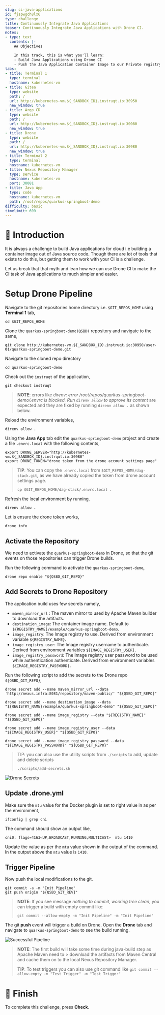 ```yaml
---
slug: ci-java-applications
id: fjspwgch8lx6
type: challenge
title: Continuously Integrate Java Applications
teaser: Continuously Integrate Java Applications with Drone CI.
notes:
- type: text
  contents: |-
    ## Objectives

    In this track, this is what you'll learn:
    - Build Java Applications using Drone CI
    - Push the Java Application Container Image to our Private registry
tabs:
- title: Terminal 1
  type: terminal
  hostname: kubernetes-vm
- title: Gitea
  type: website
  path: /
  url: http://kubernetes-vm.${_SANDBOX_ID}.instruqt.io:30950
  new_window: true
- title: Argo CD
  type: website
  path: /
  url: http://kubernetes-vm.${_SANDBOX_ID}.instruqt.io:30080
  new_window: true
- title: Drone
  type: website
  path: /
  url: http://kubernetes-vm.${_SANDBOX_ID}.instruqt.io:30980
  new_window: true
- title: Terminal 2
  type: terminal
  hostname: kubernetes-vm
- title: Nexus Repository Manager
  type: service
  hostname: kubernetes-vm
  port: 30081
- title: Java App
  type: code
  hostname: kubernetes-vm
  path: /root/repos/quarkus-springboot-demo
difficulty: basic
timelimit: 600
---
```


👋 Introduction
===============

It is always a challenge to build Java applications for cloud i.e building a container image out of Java source code. Though there are lot of tools that exists to do this, but getting them to work with your CI is a challenge.

Let us break that that myth and lean how we can use Drone CI to make the CI task of Java applications to much simpler and easier.

Setup Drone Pipeline
====================

Navigate to the git repositories home directory i.e. `$GIT_REPOS_HOME` using **Terminal 1** tab,

```shell
cd $GIT_REPOS_HOME
```

Clone the `quarkus-springboot-demo(QSBD)` repository and navigate to the same,

```shell
git clone http://kubernetes-vm.${_SANDBOX_ID}.instruqt.io:30950/user-01/quarkus-springboot-demo.git
```

Navigate to the cloned repo directory

```shell
cd quarkus-springboot-demo
```

Check out the `instruqt` of the application,

```shell
git checkout instruqt
```

> **NOTE**: errors like _direnv: error /root/repos/quarkus-springboot-demo/.envrc is blocked. Run `direnv allow` to approve its content_ are expected and they are fixed by running `direnv allow .` as shown below.

Reload the environment variables,

```shell
direnv allow .
```

Using the **Java App** tab edit the `quarkus-springboot-demo` project and  create a file `.envrc.local` with the following contents,

```shell
export DRONE_SERVER="http://kubernetes-vm.${_SANDBOX_ID}.instrqut.io:30980"
export DRONE_TOKEN="drone token from the drone account settings page"
```

> **TIP**: You can copy the `.envrc.local` from `$GIT_REPOS_HOME/dag-stack.git`, as we have already copied the token from drone account settings page.
> ```shell
> cp $GIT_REPOS_HOME/dag-stack/.envrc.local .
> ```

Refresh the local environment by running,

```shell
direnv allow .
```

Let is ensure the drone token works,

```shell
drone info
```

Activate the Repository
-----------------------

We need to activate the `quarkus-springboot-demo` in Drone, so that the git events on those repositories can trigger Drone builds.

Run the following command to activate the `quarkus-springboot-demo`,

```shell
drone repo enable "${QSBD_GIT_REPO}"
```

Add Secrets to Drone Repository
-------------------------------

The application build uses few secrets namely,

- `maven_mirror_url` : The maven mirror to used by Apache Maven builder to download the artifacts.
- `destination_image`: The container image name. Default to `${REGISTRY_NAME}/example/quarkus-springboot-demo`.
- `image_registry`: The Image registry to use. Derived from environment variable `${REGISTRY_NAME}`.
- `image_registry_user`: The Image registry username to authenticate.  Derived from environment variables `${IMAGE_REGISTRY_USER}`.
- `image_registry_password`: The Image registry user password to be used while authentication authenticate. Derived from environment variables `${IMAGE_REGISTRY_PASSWORD}`.

Run the following script to add the secrets to the Drone repo `${QSBD_GIT_REPO}`,

```shell
drone secret add --name maven_mirror_url --data 'http://nexus.infra:8081/repository/maven-public/' "${QSBD_GIT_REPO}"

drone secret add --name destination_image --data "${REGISTRY_NAME}/example/quarkus-springboot-demo" "${QSBD_GIT_REPO}"

drone secret add --name image_registry --data "${REGISTRY_NAME}" "${QSBD_GIT_REPO}"

drone secret add --name image_registry_user --data "${IMAGE_REGISTRY_USER}" "${QSBD_GIT_REPO}"

drone secret add --name image_registry_password --data "${IMAGE_REGISTRY_PASSWORD}" "${QSBD_GIT_REPO}"
```

> TIP: you can also use the utility scripts from `./scripts` to add, update and delete scripts
>```shell
> ./scripts/add-secrets.sh
>```

![Drone Secrets](../assets/qsbd_drone_secrets.png)

Update .drone.yml
-----------------

Make sure the `mtu` value for the Docker plugin is set to right value in as per the environment,

```shell
ifconfig | grep cni
```

The command should show an output like,

```shell
cni0: flags=4163<UP,BROADCAST,RUNNING,MULTICAST>  mtu 1410
```

Update the value as per the `mtu` value shown in the output of the command. In the output above the `mtu` value is `1410`.

Trigger Pipeline
----------------

Now push the local modifications to the git.

```shell
git commit -a -m "Init Pipeline"
git push origin "${QSBD_GIT_REV}"
```

> **NOTE**: If you see message _nothing to commit, working tree clean_, you can trigger a build with empty commit like:
>```shell
> git commit --allow-empty -m "Init Pipeline" -m "Init Pipeline"
>```

The git **push** event will trigger a build on Drone. Open the **Drone** tab and navigate to `quarkus-springboot-demo` to see the build running.

![Successful Pipeline](../assets/qsbd_success.png)

> **NOTE**:
> The first build will take some time during java-build step as Apache Maven need to > download the artifacts from Maven Central and cache them on to the local Nexus Repository Manager.
>
>
> **TIP**: To test triggers you can also use git command like `git commit --allow-empty -m "Test Trigger" -m "Test Trigger"`

🏁 Finish
=========

To complete this challenge, press **Check**.